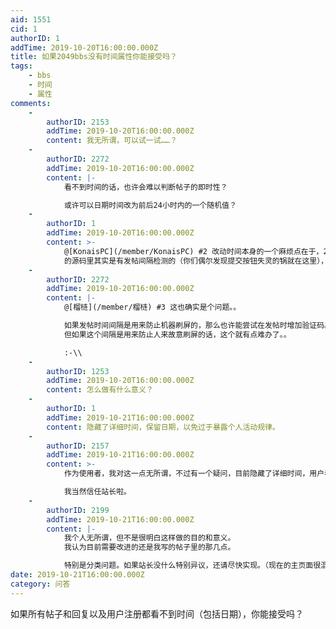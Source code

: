 ```yaml
---
aid: 1551
cid: 1
authorID: 1
addTime: 2019-10-20T16:00:00.000Z
title: 如果2049bbs没有时间属性你能接受吗？
tags:
    - bbs
    - 时间
    - 属性
comments:
    -
        authorID: 2153
        addTime: 2019-10-20T16:00:00.000Z
        content: 我无所谓，可以试一试……？
    -
        authorID: 2272
        addTime: 2019-10-20T16:00:00.000Z
        content: |-
            看不到时间的话，也许会难以判断帖子的即时性？

            或许可以日期时间改为前后24小时内的一个随机值？
    -
        authorID: 1
        addTime: 2019-10-20T16:00:00.000Z
        content: >-
            @[KonaisPC](/member/KonaisPC) #2 改动时间本身的一个麻烦点在于，2049bbs
            的源码里其实是有发帖间隔检测的（你们偶尔发现提交按钮失灵的锅就在这里），二者是有冲突的。
    -
        authorID: 2272
        addTime: 2019-10-20T16:00:00.000Z
        content: |-
            @[榴梿](/member/榴梿) #3 这也确实是个问题。。

            如果发帖时间间隔是用来防止机器刷屏的，那么也许能尝试在发帖时增加验证码。  
            但如果这个间隔是用来防止人来故意刷屏的话，这个就有点难办了。。

            :-\\
    -
        authorID: 1253
        addTime: 2019-10-20T16:00:00.000Z
        content: 怎么做有什么意义？
    -
        authorID: 1
        addTime: 2019-10-21T16:00:00.000Z
        content: 隐藏了详细时间，保留日期，以免过于暴露个人活动规律。
    -
        authorID: 2157
        addTime: 2019-10-21T16:00:00.000Z
        content: >-
            作为使用者，我对这一点无所谓，不过有一个疑问，目前隐藏了详细时间，用户看不到，那么服务器是否记录了准确时间呢？站长是不是依旧可以看到这些内容？  

            我当然信任站长啦。
    -
        authorID: 2199
        addTime: 2019-10-21T16:00:00.000Z
        content: |-
            我个人无所谓，但不是很明白这样做的目的和意义。  
            我认为目前需要改进的还是我写的帖子里的那几点。

            特别是分类问题。如果站长没什么特别异议，还请尽快实现。（现在的主页面很混乱，我害怕会出现姨葱的早期翻版。进而影响论坛后续发展。）
date: 2019-10-21T16:00:00.000Z
category: 问答
---
```


如果所有帖子和回复以及用户注册都看不到时间（包括日期），你能接受吗？
